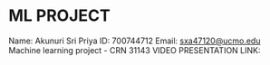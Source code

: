 # ML PROJECT
Name: Akunuri Sri Priya
ID: 700744712
Email: sxa47120@ucmo.edu
Machine learning project - CRN 31143
VIDEO PRESENTATION LINK:
